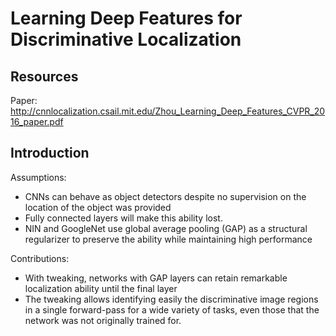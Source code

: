 # Learning Deep Features for Discriminative Localization

## Resources

Paper: http://cnnlocalization.csail.mit.edu/Zhou_Learning_Deep_Features_CVPR_2016_paper.pdf



## Introduction

Assumptions:

- CNNs can behave as object detectors despite no supervision on the location of the object was provided
- Fully connected layers will make this ability lost.
- NIN and GoogleNet use global average pooling (GAP) as a structural regularizer to preserve the ability while maintaining high performance

Contributions:

- With tweaking, networks with GAP layers can retain remarkable localization ability until the final layer
- The tweaking allows identifying easily the discriminative image regions in a single forward-pass for a wide variety of tasks, even those that the network was not originally trained for.